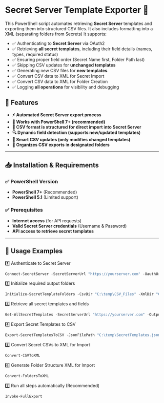 # Secret Server Template Exporter 🚀

This PowerShell script automates retrieving **Secret Server** templates and exporting them into structured CSV files. It also includes formatting into a XML (separating folders from Secrets) It supports:
- ✅ Authenticating to **Secret Server** via OAuth2
- ✅ Retrieving **all secret templates**, including their field details (names, types, required status)
- ✅ Ensuring proper field order (Secret Name first, Folder Path last)
- ✅ Skipping CSV updates for **unchanged templates**
- ✅ Generating new CSV files for **new templates**
- ✅ Convert CSV data to XML for Secret Import
- ✅ Convert CSV data to XML for Folder Creation
- ✅ Logging **all operations** for visibility and debugging

## 📌 Features
- **⚡ Automated Secret Server export process**
- **🎯 Works with PowerShell 7+ (recommended)**
- **📝 CSV format is structured for direct import into Secret Server**
- **🔍 Dynamic field detection (supports new/updated templates)**
- **🔄 Smart CSV updates (only modifies changed templates)**
- **📂 Organizes CSV exports in designated folders**

---

## 📥 **Installation & Requirements**
### ✅ **PowerShell Version**
- **PowerShell 7+** (Recommended)
- **PowerShell 5.1** (Limited support)

### ✅ **Prerequisites**
- **Internet access** (for API requests)
- **Valid Secret Server credentials** (Username & Password)
- **API access to retrieve secret templates**

---

## 🚀 Usage Examples

1️⃣ Authenticate to Secret Server
```powershell
Connect-SecretServer -SecretServerUrl "https://yourserver.com" -OauthUrl "https://yourserver.com/oauth2/token"
```
2️⃣ Initialize required output folders
```powershell
Initialize-SecretTemplateFolders -CsvDir "C:\temp\CSV_Files" -XmlDir "C:\temp\XML_Files"
```
3️⃣ Retrieve all secret templates and fields
```powershell
Get-AllSecretTemplates -SecretServerUrl "https://yourserver.com" -OutputPath "C:\temp\SecretTemplates.json"
```
4️⃣ Export Secret Templates to CSV
```powershell
Export-SecretTemplatesToCSV -JsonFilePath "C:\temp\SecretTemplates.json" -CsvDir "C:\temp\CSV_Files"
```
5️⃣ Convert Secret CSVs to XML for Import
```powershell
Convert-CSVToXML
```
6️⃣ Generate Folder Structure XML for Import
```powershell
Convert-FoldersToXML
```
7️⃣ Run all steps automatically (Recommended)
```powershell
Invoke-FullExport
```

